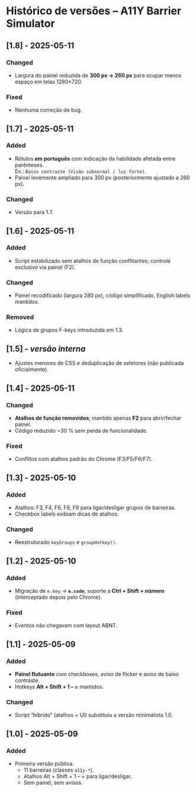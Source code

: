 # Histórico de versões – A11Y Barrier Simulator

## [1.8] - 2025-05-11

### Changed

- Largura do painel reduzida de **300 px → 260 px** para ocupar menos espaço em telas 1280×720.

### Fixed

- Nenhuma correção de bug.

## [1.7] - 2025-05-11

### Added

- Rótulos **em português** com indicação da habilidade afetada entre parênteses.  
  Ex.: `Baixo contraste (Visão subnormal / luz forte)`.
- Painel levemente ampliado para 300 px (posteriormente ajustado a 260 px).

### Changed

- Versão para 1.7.

## [1.6] - 2025-05-11

### Added

- Script estabilizado sem atalhos de função conflitantes; controle exclusivo via painel (F2).

### Changed

- Painel recodificado (largura 280 px), código simplificado, English labels mantidos.

### Removed

- Lógica de grupos F-keys introduzida em 1.3.

## [1.5] - _versão interna_

- Ajustes menores de CSS e deduplicação de seletores (não publicada oficialmente).

## [1.4] - 2025-05-11

### Changed

- **Atalhos de função removidos**; mantido apenas **F2** para abrir/fechar painel.
- Código reduzido ~30 % sem perda de funcionalidade.

### Fixed

- Conflitos com atalhos padrão do Chrome (F3/F5/F6/F7).

## [1.3] - 2025-05-10

### Added

- Atalhos: F3, F4, F6, F8, F9 para ligar/desligar grupos de barreiras.
- Checkbox labels exibiam dicas de atalhos.

### Changed

- Reestruturado `keyGroups` e `groupHotkey()`.

## [1.2] - 2025-05-10

### Added

- Migração de `e.key` → **`e.code`**; suporte a **Ctrl + Shift + número** (interceptado depois pelo Chrome).

### Fixed

- Eventos não chegavam com layout ABNT.

## [1.1] - 2025-05-09

### Added

- **Painel flutuante** com checkboxes, aviso de flicker e aviso de baixo contraste.
- Hotkeys **Alt + Shift + 1 – =** mantidos.

### Changed

- Script “híbrido” (atalhos + UI) substituiu a versão minimalista 1.0.

## [1.0] - 2025-05-09

### Added

- Primeira versão pública.
  - 11 barreiras (classes `a11y-*`).
  - Atalhos Alt + Shift + 1 – = para ligar/desligar.
  - Sem painel, sem avisos.
